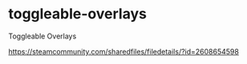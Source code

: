 # toggleable-overlays
Toggleable Overlays

https://steamcommunity.com/sharedfiles/filedetails/?id=2608654598
